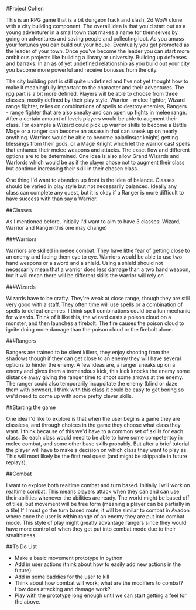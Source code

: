 #Project Cohen

This is an RPG game that is a bit dungeon hack and slash, 2d WoW clone
with a city building component. The overall idea is that you'd start out
as a young adventurer in a small town that makes a name for themselves
by going on adventures and saving people and collecting loot. As you
amass your fortunes you can build out your house. Eventually you get
promoted as the leader of your town. Once you've become the leader you
can start more ambitious projects like building a library or university.
Building up defenses and barraks. In an as of yet undefined relationship
as you build out your city you become more powerful and receive bonuses
from the city.

The city building part is still quite undefined and I've not yet thought
how to make it meaningfully important to the character and their
adventures. The rpg part is a bit more defined. Players will be able to
choose from three classes, mostly defined by their play style. Warrior -
melee fighter, Wizard - range fighter, relies on combinations of spells
to destroy enemies, Rangers - range fighter that are also sneaky and can
open up fights in melee range. After a certain amount of levels players
would be able to augment their class. For example a Wizard could pick up
warrior skills to become a Battle Mage or a ranger can become an
assassin that can sneak up on nearly anything. Warriors would be able to
become paladins(or knight) getting blessings from their gods, or a Mage
Knight which let the warrior cast spells that enhance their melee
weapons and attacks. The exact flow and different options are to be
determined. One idea is also allow Grand Wizards and Warlords which
would be as if the player chose not to augment their class but continue
increasing their skill in their chosen class.

One thing I'd want to abandon up front is the idea of balance. Classes
should be varied in play style but not necessarily balanced. Ideally any
class can complete any quest, but it is okay if a Ranger is more
difficult to have success with than say a Warrior.

##Classes

As I mentioned before, initially I'd want to aim to have 3 classes:
Wizard, Warrior and Ranger(this one may change)

###Warriors

Warriors are skilled in melee combat. They have little fear of getting
close to an enemy and facing them eye to eye. Warriors would be able to
use two hand weapons or a sword and a shield. Using a shield should not
necessarily mean that a warrior does less damage than a two hand weapon,
but it will mean there will be different skills the warrior will rely on

###Wizards

Wizards have to be crafty. They're weak at close range, though they are
still very good with a staff. They often time will use spells or a
combination of spells to defeat enemies. I think spell combinations
could be a fun mechanic for wizards. Think of it like this, the wizard
casts a poison cloud on a monster, and then launches a firebolt. The
fire causes the poison cloud to ignite doing more damage than the poison
cloud or the firebolt alone. 

###Rangers

Rangers are trained to be silent killers, they enjoy shooting from the
shadows though if they can get close to an enemy they will have several
options to  hinder the enemy. A few ideas are, a ranger sneaks up on a
enemy and gives them a tremendous kick, this kick knocks the enemy
some distance away giving the ranger time to shoot some arrows at the
enemy. The ranger could also temporarily incapcitate the enemy (blind or
daze them with powder). I think with this class it could be easy to get
boring so we'd need to come up with some pretty clever skills.

##Starting the game

One idea I'd like to explore is that when the user begins a game they
are classless, and through choices in the game they choose what class
they want. I think because of this we'd have to a common set of skills
for each class. So each class would need to be able to have some
competentcy in melee combat, and some other base skills probably. But
after a brief tutorial the player will have to make a decision on which
class they want to play as. This will most likely be the first real
quest (and might be skippable in future replays). 

##Combat

I want to explore both realtime combat and turn based. Initially I will
work on realtime combat. This means players attack when they can and can
use their abilities whenever the abilities are ready. The world might be
based off of tiles, but movement will be free form (meaning a player can
be partially in a tile) If I must go the turn based route, it will be
similar to combat in Avadon where once the user is within range of an
enemy they are put into combat mode. This style of play might greatly
advantage rangers since they would have more control of when they get
put into combat mode due to their stealthiness.

##To Do List
* Make a basic movement prototype in python
* Add in user actions (think about how to easily add new actions in the
  future)
* Add in some baddies for the user to kill
* Think about how combat will work, what are the modifiers to combat?
  How does attacking and damage work?
* Play with the prototype long enough until we can start getting a feel
  for the above.
